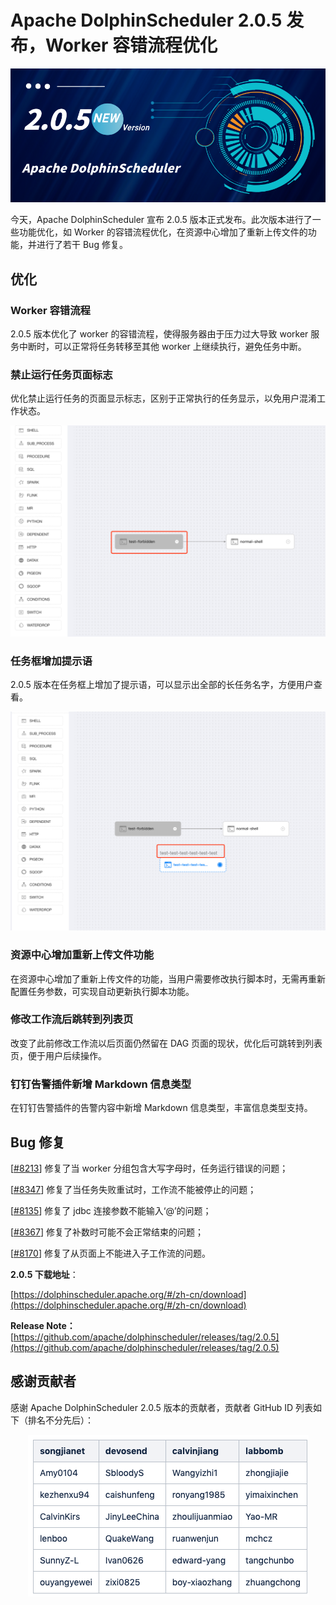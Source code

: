 # Apache DolphinScheduler 2.0.5 发布，Worker 容错流程优化

<div align=center>
<img src="/img/2022-3-7/1.png"/>
</div>

今天，Apache DolphinScheduler 宣布 2.0.5 版本正式发布。此次版本进行了一些功能优化，如 Worker 的容错流程优化，在资源中心增加了重新上传文件的功能，并进行了若干 Bug 修复。

## 优化

### Worker 容错流程

2.0.5 版本优化了 worker 的容错流程，使得服务器由于压力过大导致 worker 服务中断时，可以正常将任务转移至其他 worker 上继续执行，避免任务中断。

### 禁止运行任务页面标志

优化禁止运行任务的页面显示标志，区别于正常执行的任务显示，以免用户混淆工作状态。

<div align=center>

<img src="/img/2022-3-7/2.png"/>

</div>

### 任务框增加提示语

2.0.5 版本在任务框上增加了提示语，可以显示出全部的长任务名字，方便用户查看。

<div align=center>

<img src="/img/2022-3-7/3.png"/>

</div>

### 资源中心增加重新上传文件功能

在资源中心增加了重新上传文件的功能，当用户需要修改执行脚本时，无需再重新配置任务参数，可实现自动更新执行脚本功能。

### 修改工作流后跳转到列表页

改变了此前修改工作流以后页面仍然留在 DAG 页面的现状，优化后可跳转到列表页，便于用户后续操作。

### 钉钉告警插件新增 Markdown 信息类型

在钉钉告警插件的告警内容中新增 Markdown 信息类型，丰富信息类型支持。

## Bug 修复

[[#8213](https://github.com/apache/dolphinscheduler/issues/8213)] 修复了当 worker 分组包含大写字母时，任务运行错误的问题；

[[#8347](https://github.com/apache/dolphinscheduler/pull/8347)] 修复了当任务失败重试时，工作流不能被停止的问题；

[[#8135](https://github.com/apache/dolphinscheduler/issues/8135)] 修复了 jdbc 连接参数不能输入‘@’的问题；

[[#8367](https://github.com/apache/dolphinscheduler/issues/8367)] 修复了补数时可能不会正常结束的问题；

[[#8170](https://github.com/apache/dolphinscheduler/issues/8170)] 修复了从页面上不能进入子工作流的问题。

**2.0.5 下载地址**：

[https://dolphinscheduler.apache.org/#/zh-cn/download](https://dolphinscheduler.apache.org/#/zh-cn/download)

**Release Note：**[https://github.com/apache/dolphinscheduler/releases/tag/2.0.5](https://github.com/apache/dolphinscheduler/releases/tag/2.0.5)

## 感谢贡献者

感谢 Apache DolphinScheduler 2.0.5 版本的贡献者，贡献者 GitHub ID 列表如下（排名不分先后）：

<div align=center>

<img src="/img/2022-3-7/4.png"/>

</div>
